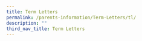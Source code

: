 ```yaml
---
title: Term Letters
permalink: /parents-information/Term-Letters/tl/
description: ""
third_nav_title: Term Letters
---
```

